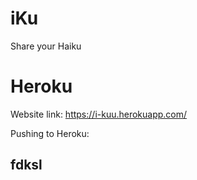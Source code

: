 # iKu
Share your Haiku

# Heroku
Website link: https://i-kuu.herokuapp.com/

Pushing to Heroku:
## fdksl
